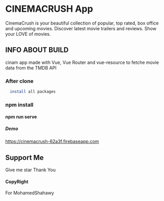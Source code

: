 # CINEMACRUSH App
CinemaCrush is your beautiful collection of popular, top rated, box office and upcoming movies. Discover latest movie trailers and reviews. Show your LOVE of movies.

 
## INFO ABOUT BUILD
   cinam app made with Vue, Vue Router and vue-resource to fetche movie data from the TMDB API

### After clone 

```bash
  install all packages
```

### npm install

#### npm run serve

##### Demo
 https://cinemacrush-62a3f.firebaseapp.com


## Support Me

 Give me star Thank You


#### CopyRight

For MohamedShahawy